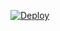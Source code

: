 [![Deploy](https://www.herokucdn.com/deploy/button.png)](https://dashboard.heroku.com/new?template=https://github.com/corn31152h/hx)
